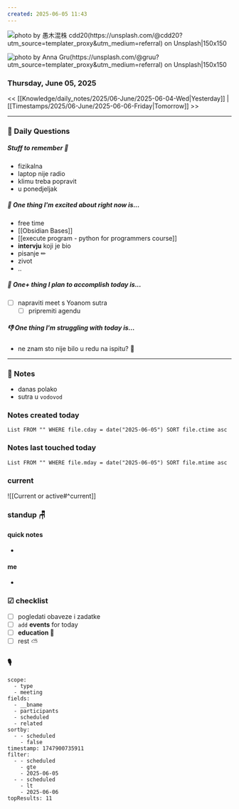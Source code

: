 ```yaml
---
created: 2025-06-05 11:43
---
```


![photo by 愚木混株 cdd20(https://unsplash.com/@cdd20?utm_source=templater_proxy&utm_medium=referral) on Unsplash|150x150](https://images.unsplash.com/photo-1635241161466-541f065683ba?crop=entropy&cs=srgb&fm=jpg&ixid=M3w2NDU1OTF8MHwxfHJhbmRvbXx8fHx8fHx8fDE3NDkxMTY2MTd8&ixlib=rb-4.1.0&q=85)

![photo by Anna Gru(https://unsplash.com/@gruu?utm_source=templater_proxy&utm_medium=referral) on Unsplash|150x150](https://images.unsplash.com/photo-1548445929-4f60a497f851?crop=entropy&cs=srgb&fm=jpg&ixid=M3w2NDU1OTF8MHwxfHJhbmRvbXx8fHx8fHx8fDE3NDkxMTY2MTd8&ixlib=rb-4.1.0&q=85)

### Thursday, June 05, 2025

<< [[Knowledge/daily_notes/2025/06-June/2025-06-04-Wed|Yesterday]] | [[Timestamps/2025/06-June/2025-06-06-Friday|Tomorrow]] >>

___
### 📅 Daily Questions

##### Stuff to remember 📝
- fizikalna
- laptop nije radio
- klimu treba popravit
- u ponedjeljak

##### 🙌 **One thing I'm excited about right now is...**
- free time
- [[Obsidian Bases]]
- [[execute program - python for programmers course]]
- **intervju** koji je bio
- pisanje ✏
- zivot
- ..

##### 🚀 **One+ thing I plan to accomplish today is...**
- [ ] napraviti meet s Yoanom sutra
	- [ ] pripremiti agendu
##### 👎 **One thing I'm struggling with today is...**
- ne znam sto nije bilo u redu na ispitu? 💯

---
### 📝 Notes
- danas polako
- sutra u `vodovod`

### Notes created today
```dataview
List FROM "" WHERE file.cday = date("2025-06-05") SORT file.ctime asc
```

### Notes last touched today
```dataview
List FROM "" WHERE file.mday = date("2025-06-05") SORT file.mtime asc
`````
### **current**
![[Current or active#^current]]

### **standup** 🪑

#### quick notes
- 
#### me 
- 

### ☑ checklist
- [ ] pogledati  obaveze i zadatke
- [ ] `add` **events** for today
- [ ] **education 🎒**
- [ ] rest ⛅ 

### 🎙

```set
scope:
  - type
  - meeting
fields:
  - __bname
  - participants
  - scheduled
  - related
sortby:
  - - scheduled
    - false
timestamp: 1747900735911
filter:
  - - scheduled
    - gte
    - 2025-06-05
  - - scheduled
    - lt
    - 2025-06-06
topResults: 11

```
